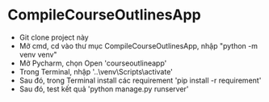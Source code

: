 # CompileCourseOutlinesApp
- Git clone project này
- Mở cmd, cd vào thư mục CompileCourseOutlinesApp, nhập "python -m venv venv"
- Mở Pycharm, chọn Open 'courseoutlineapp'
- Trong Terminal, nhập '..\venv\Scripts\activate'
- Sau đó, trong Terminal install các requirement 'pip install -r requirement'
- Sau đó, test kết quả 'python manage.py runserver'
